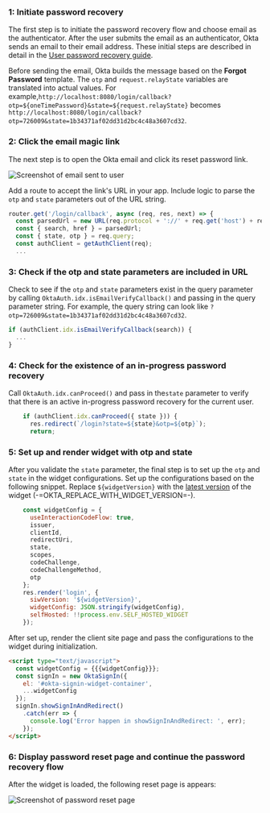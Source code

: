 ### 1: Initiate password recovery

The first step is to initiate the password recovery flow and choose email as the authenticator. After the user submits the email as an authenticator, Okta sends an email to their email address. These initial steps are described in detail in the [User password recovery guide](/docs/guides/oie-embedded-sdk-use-case-pwd-recovery-mfa/nodejs/main/).

Before sending the email, Okta builds the message based on the **Forgot Password** template. The `otp` and `request.relayState` variables are translated into actual values. For example,`http://localhost:8080/login/callback?otp=${oneTimePassword}&state=${request.relayState}` becomes `http://localhost:8080/login/callback?otp=726009&state=1b34371af02dd31d2bc4c48a3607cd32`.

### 2: Click the email magic link

The next step is to open the Okta email and click its reset password link.

<div class="common-image-format">

![Screenshot of email sent to user](/img/advanced-use-cases/custom-pwd-recovery-custom-email.png)

</div>

Add a route to accept the link's URL in your app. Include logic to parse the `otp` and `state` parameters out of the URL string.

```javascript
router.get('/login/callback', async (req, res, next) => {
  const parsedUrl = new URL(req.protocol + '://' + req.get('host') + req.originalUrl);
  const { search, href } = parsedUrl;
  const { state, otp } = req.query;
  const authClient = getAuthClient(req);
  ...
```

### 3: Check if the otp and state parameters are included in URL

Check to see if the `otp` and `state` parameters exist in the query parameter by calling `OktaAuth.idx.isEmailVerifyCallback()` and passing in the query parameter string. For example, the query string can look like `?otp=726009&state=1b34371af02dd31d2bc4c48a3607cd32`.

```javascript
if (authClient.idx.isEmailVerifyCallback(search)) {
  ...
}
```

### 4: Check for the existence of an in-progress password recovery

Call `OktaAuth.idx.canProceed()` and pass in the`state` parameter to verify that there is an active in-progress password recovery for the current user.

```javascript
    if (authClient.idx.canProceed({ state })) {
      res.redirect(`/login?state=${state}&otp=${otp}`);
      return;
```

### 5: Set up and render widget with otp and state

After you validate the `state` parameter, the final step is to set up the `otp` and `state` in the widget configurations. Set up the configurations based on the following snippet. Replace `${widgetVersion}` with the [latest version](https://github.com/okta/okta-signin-widget/releases/) of the widget (-=OKTA_REPLACE_WITH_WIDGET_VERSION=-).

```javascript
    const widgetConfig = {
      useInteractionCodeFlow: true,
      issuer,
      clientId,
      redirectUri,
      state,
      scopes,
      codeChallenge,
      codeChallengeMethod,
      otp
    };
    res.render('login', {
      siwVersion: '${widgetVersion}',
      widgetConfig: JSON.stringify(widgetConfig),
      selfHosted: !!process.env.SELF_HOSTED_WIDGET
    });
```

After set up, render the client site page and pass the configurations to the widget during initialization.

```html
<script type="text/javascript">
  const widgetConfig = {{{widgetConfig}}};
  const signIn = new OktaSignIn({
    el: '#okta-signin-widget-container',
    ...widgetConfig
  });
  signIn.showSignInAndRedirect()
    .catch(err => {
      console.log('Error happen in showSignInAndRedirect: ', err);
    });
</script>
```

### 6: Display password reset page and continue the password recovery flow

After the widget is loaded, the following reset page is appears:

<div class="common-image-format bordered-image">

![Screenshot of password reset page](/img/advanced-use-cases/custom-pwd-recovery-custom-siw-reset-pwd-page.png)

</div>
